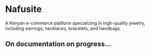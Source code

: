 # Nafusite

A Kenyan e-commerce platform specializing in high-quality jewelry, including earrings, necklaces, bracelets, and handbags.

## On documentation on progress...


